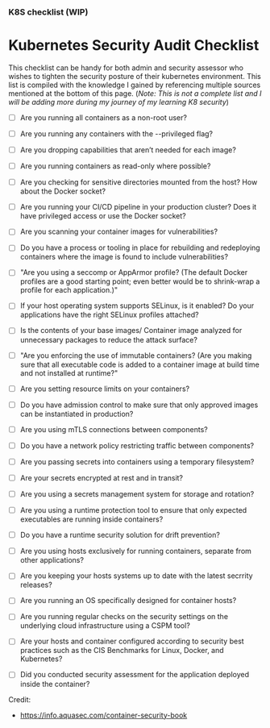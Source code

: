 ### K8S checklist (WIP)
# Kubernetes Security Audit Checklist
This checklist can be handy for both admin and security assessor who wishes to tighten the security posture of their kubernetes environment. This list is compiled with the knowledge I gained by referencing multiple sources mentioned at the bottom of this page.
(*Note: This is not a complete list and I will be adding more during my journey of my learning K8 security*)

-	[ ]	Are you running all containers as a non-root user?
-	[ ]	Are you running any containers with the --privileged flag?
-	[ ]	Are you dropping capabilities that aren’t needed for each image?
-	[ ]	Are you running containers as read-only where possible?
-	[ ]	Are you checking for sensitive directories mounted from the host? How about the Docker socket?
-	[ ]	Are you running your CI/CD pipeline in your production cluster? Does it have privileged access or use the Docker socket?
-	[ ]	Are you scanning your container images for vulnerabilities?
-	[ ]	Do you have a process or tooling in place for rebuilding and redeploying containers where the image is found to include vulnerabilities?
-	[ ]	"Are you using a seccomp or AppArmor profile? (The default Docker profiles are a good starting point; even better would be to shrink-wrap a profile for each application.)"
-	[ ]	If your host operating system supports SELinux, is it enabled? Do your applications have the right SELinux profiles attached?
-	[ ]	Is the contents of your base images/ Container image analyzed for unnecessary packages to reduce the attack surface?
-	[ ]	"Are you enforcing the use of immutable containers? (Are you making sure that all executable code is added to a container image at build time and not installed at runtime?"
-	[ ]	Are you setting resource limits on your containers?
-	[ ]	Do you have admission control to make sure that only approved images can be instantiated in production?
-	[ ]	Are you using mTLS connections between components?
-	[ ]	Do you have a network policy restricting traffic between components?
-	[ ]	Are you passing secrets into containers using a temporary filesystem?
-	[ ]	Are your secrets encrypted at rest and in transit?
-	[ ]	Are you using a secrets management system for storage and rotation?
-	[ ]	Are you using a runtime protection tool to ensure that only expected executables are running inside containers?
-	[ ]	Do you have a runtime security solution for drift prevention?
-	[ ]	Are you using hosts exclusively for running containers, separate from other applications?
-	[ ]	Are you keeping your hosts systems up to date with the latest secrrity releases?
-	[ ]	Are you running an OS specifically designed for container hosts?
-	[ ]	Are you running regular checks on the security settings on the underlying cloud infrastructure using a CSPM tool?
-	[ ]	Are your hosts and container configured according to security best practices such as the CIS Benchmarks for Linux, Docker, and Kubernetes?
-	[ ]	Did you conducted security assessment for the application deployed inside the container?


Credit:
- https://info.aquasec.com/container-security-book
